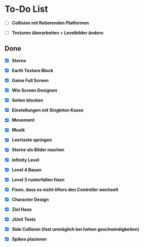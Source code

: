 # To-Do List



- [ ] **Collision mit Rotierenden Platformen**
- [ ] **Texturen überarbeiten + Levelbilder ändern**


## Done
- [x] **Sterne**
- [x] **Earth Texture Block**
- [x] **Game Full Screen**
- [x] **Win Screen Designen**
- [x] **Seiten blocken**
- [x] **Einstellungen mit Singleton Kasse**
- [x] **Movement**
- [x] **Musik**
- [x] **Leertaste springen**
- [x] **Sterne als Bilder machen**
- [X] **Infinity Level**
- [X] **Level 4 Bauen**
- [X] **Level 3 runterfallen fixen**
- [X] **Fixen, dass es nicht öfters den Controller wechselt**
- [X] **Character Design**
- [X] **Ziel Haus**
- [X] **JUnit Tests**
- [X] **Side Collision (fast unmöglich bei hohen geschwindigkeiten)**
- [X] **Spikes plazieren**

